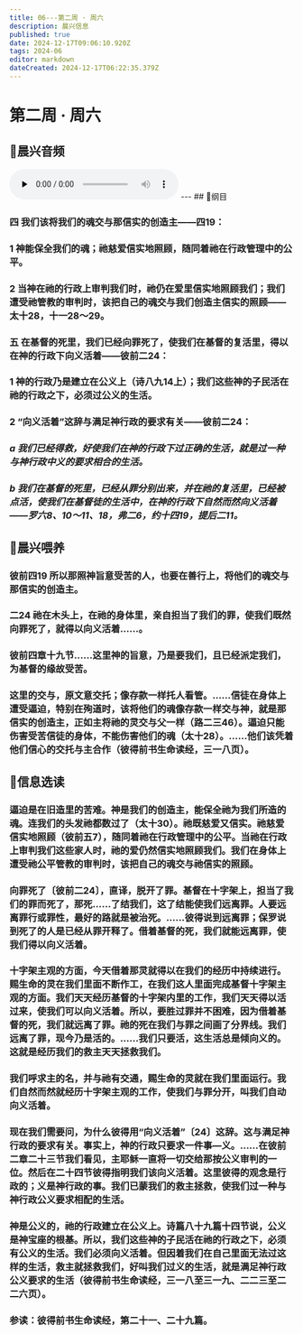 ```yaml
---
title: 06---第二周 · 周六
description: 晨兴信息
published: true
date: 2024-12-17T09:06:10.920Z
tags: 2024-06
editor: markdown
dateCreated: 2024-12-17T06:22:35.379Z
---
```


# 第二周 · 周六
## 🎵晨兴音频
<audio id="audio" controls="" preload="none">
      <source id="mp3" src="/2024-06/week2/week2day6.mp3">
</audio>
---
## 📖纲目

### 四    我们该将我们的魂交与那信实的创造主——四19：

### 1    神能保全我们的魂；祂慈爱信实地照顾，随同着祂在行政管理中的公平。

### 2    当神在祂的行政上审判我们时，祂仍在爱里信实地照顾我们；我们遭受祂管教的审判时，该把自己的魂交与我们创造主信实的照顾——太十28，十一28～29。

### 五    在基督的死里，我们已经向罪死了，使我们在基督的复活里，得以在神的行政下向义活着——彼前二24：

### 1    神的行政乃是建立在公义上（诗八九14上）；我们这些神的子民活在祂的行政之下，必须过公义的生活。

### 2    “向义活着”这辞与满足神行政的要求有关——彼前二24：

### *a    我们已经得救，好使我们在神的行政下过正确的生活，就是过一种与神行政中义的要求相合的生活。*

### *b    我们在基督的死里，已经从罪分别出来，并在祂的复活里，已经被点活，使我们在基督徒的生活中，在神的行政下自然而然向义活着——罗六8、10～11、18，弗二6，约十四19，提后二11。*

## 📖晨兴喂养

### 彼前四19    所以那照神旨意受苦的人，也要在善行上，将他们的魂交与那信实的创造主。

### 二24    祂在木头上，在祂的身体里，亲自担当了我们的罪，使我们既然向罪死了，就得以向义活着……。

### 彼前四章十九节……这里神的旨意，乃是要我们，且已经派定我们，为基督的缘故受苦。

### 这里的交与，原文意交托；像存款一样托人看管。……信徒在身体上遭受逼迫，特别在殉道时，该将他们的魂像存款一样交与神，就是那信实的创造主，正如主将祂的灵交与父一样（路二三46）。逼迫只能伤害受苦信徒的身体，不能伤害他们的魂（太十28）。……他们该凭着他们信心的交托与主合作（彼得前书生命读经，三一八页）。

## 📖信息选读

### 逼迫是在旧造里的苦难。神是我们的创造主，能保全祂为我们所造的魂。连我们的头发祂都数过了（太十30）。祂既慈爱又信实。祂慈爱信实地照顾（彼前五7），随同着祂在行政管理中的公平。当祂在行政上审判我们这些家人时，祂的爱仍然信实地照顾我们。我们在身体上遭受祂公平管教的审判时，该把自己的魂交与祂信实的照顾。

### 向罪死了〔彼前二24〕，直译，脱开了罪。基督在十字架上，担当了我们的罪而死了，那死……了结我们，这了结能使我们远离罪。人要远离罪行或罪性，最好的路就是被治死。……彼得说到远离罪；保罗说到死了的人是已经从罪开释了。借着基督的死，我们就能远离罪，使我们得以向义活着。

### 十字架主观的方面，今天借着那灵就得以在我们的经历中持续进行。赐生命的灵在我们里面不断作工，在我们这人里面完成基督十字架主观的方面。我们天天经历基督的十字架内里的工作，我们天天得以活过来，使我们可以向义活着。所以，要胜过罪并不困难，因为借着基督的死，我们就远离了罪。祂的死在我们与罪之间画了分界线。我们远离了罪，现今乃是活的。……我们只要活，这生活总是倾向义的。这就是经历我们的救主天天拯救我们。

### 我们呼求主的名，并与祂有交通，赐生命的灵就在我们里面运行。我们自然而然就经历十字架主观的工作，使我们与罪分开，叫我们自动向义活着。

### 现在我们需要问，为什么彼得用“向义活着”〔24〕这辞。这与满足神行政的要求有关。事实上，神的行政只要求一件事—义。……在彼前二章二十三节我们看见，主耶稣一直将一切交给那按公义审判的一位。然后在二十四节彼得指明我们该向义活着。这里彼得的观念是行政的；义是神行政的事。我们已蒙我们的救主拯救，使我们过一种与神行政公义要求相配的生活。

### 神是公义的，祂的行政建立在公义上。诗篇八十九篇十四节说，公义是神宝座的根基。所以，我们这些神的子民活在祂的行政之下，必须有公义的生活。我们必须向义活着。但因着我们在自己里面无法过这样的生活，救主就拯救我们，好叫我们过义的生活，就是满足神行政公义要求的生活（彼得前书生命读经，三一八至三一九、二二三至二二六页）。

### 参读：彼得前书生命读经，第二十一、二十九篇。
<!-- Google tag (gtag.js) -->
<script async src="https://www.googletagmanager.com/gtag/js?id=G-1P8709Z16T"></script>
<script>
  window.dataLayer = window.dataLayer || [];
  function gtag(){dataLayer.push(arguments);}
  gtag('js', new Date());

  gtag('config', 'G-1P8709Z16T');
</script>